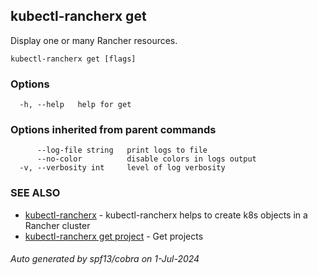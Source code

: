 ## kubectl-rancherx get

Display one or many Rancher resources.

```
kubectl-rancherx get [flags]
```

### Options

```
  -h, --help   help for get
```

### Options inherited from parent commands

```
      --log-file string   print logs to file
      --no-color          disable colors in logs output
  -v, --verbosity int     level of log verbosity
```

### SEE ALSO

* [kubectl-rancherx](kubectl-rancherx.md)	 - kubectl-rancherx helps to create k8s objects in a Rancher cluster
* [kubectl-rancherx get project](kubectl-rancherx_get_project.md)	 - Get projects

###### Auto generated by spf13/cobra on 1-Jul-2024
